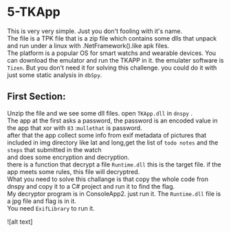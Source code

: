 # 5-TKApp
This is very very simple. Just you don't fooling with it's name.  
The file is a TPK file that is a zip file which contains some dlls that unpack and run under a linux with .NetFramework().like apk files.    
The platform is a popular OS for smart watchs and wearable devices.  You can download the emulator and run the TKAPP in it. the emulater software is ```Tizen```.  But you don't need it for solving this challenge. you could do it with just some static analysis in ```dbSpy```.  
## First Section:  
Unzip the file and we see some dll files. open ```TKApp.dll``` in ```dnspy``` .  
The app at the first asks a password, the password is an encoded value in the app that xor with ```83``` :```mullethat``` is password.  
after that the app collect some info from exif metadata of pictures that included in img directory like lat and long,get the list of ```todo notes``` and the ```steps``` that submitted in the watch  
and does some encryption and decryption.  
there is a function that decrypt a file ```Runtime.dll``` this is the target file.  if the app meets some rules, this file will decryptred.  
What you need to solve this challange is that copy the whole code fron dnspy and copy it to a C# project and run it to find the flag.  
My decryptor program is in ConsoleApp2. just run it. The ```Runtime.dll``` file is a jpg file and flag is in it.  
You need ```ExifLibrary``` to run it.

![alt text]
